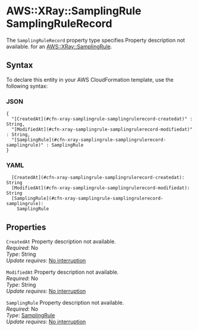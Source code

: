 # AWS::XRay::SamplingRule SamplingRuleRecord<a name="aws-properties-xray-samplingrule-samplingrulerecord"></a>

<a name="aws-properties-xray-samplingrule-samplingrulerecord-description"></a>The `SamplingRuleRecord` property type specifies Property description not available\. for an [AWS::XRay::SamplingRule](aws-resource-xray-samplingrule.md)\.

## Syntax<a name="aws-properties-xray-samplingrule-samplingrulerecord-syntax"></a>

To declare this entity in your AWS CloudFormation template, use the following syntax:

### JSON<a name="aws-properties-xray-samplingrule-samplingrulerecord-syntax.json"></a>

```
{
  "[CreatedAt](#cfn-xray-samplingrule-samplingrulerecord-createdat)" : String,
  "[ModifiedAt](#cfn-xray-samplingrule-samplingrulerecord-modifiedat)" : String,
  "[SamplingRule](#cfn-xray-samplingrule-samplingrulerecord-samplingrule)" : SamplingRule
}
```

### YAML<a name="aws-properties-xray-samplingrule-samplingrulerecord-syntax.yaml"></a>

```
  [CreatedAt](#cfn-xray-samplingrule-samplingrulerecord-createdat): String
  [ModifiedAt](#cfn-xray-samplingrule-samplingrulerecord-modifiedat): String
  [SamplingRule](#cfn-xray-samplingrule-samplingrulerecord-samplingrule): 
    SamplingRule
```

## Properties<a name="aws-properties-xray-samplingrule-samplingrulerecord-properties"></a>

`CreatedAt`  <a name="cfn-xray-samplingrule-samplingrulerecord-createdat"></a>
Property description not available\.  
*Required*: No  
*Type*: String  
*Update requires*: [No interruption](https://docs.aws.amazon.com/AWSCloudFormation/latest/UserGuide/using-cfn-updating-stacks-update-behaviors.html#update-no-interrupt)

`ModifiedAt`  <a name="cfn-xray-samplingrule-samplingrulerecord-modifiedat"></a>
Property description not available\.  
*Required*: No  
*Type*: String  
*Update requires*: [No interruption](https://docs.aws.amazon.com/AWSCloudFormation/latest/UserGuide/using-cfn-updating-stacks-update-behaviors.html#update-no-interrupt)

`SamplingRule`  <a name="cfn-xray-samplingrule-samplingrulerecord-samplingrule"></a>
Property description not available\.  
*Required*: No  
*Type*: [SamplingRule](aws-properties-xray-samplingrule-samplingrule.md)  
*Update requires*: [No interruption](https://docs.aws.amazon.com/AWSCloudFormation/latest/UserGuide/using-cfn-updating-stacks-update-behaviors.html#update-no-interrupt)